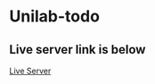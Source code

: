 # Unilab-todo

## Live server link is below

[Live Server](https://tornikesamkharadzeunilab.netlify.app)
